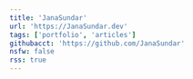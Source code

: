 ```yaml
---
title: 'JanaSundar'
url: 'https://JanaSundar.dev'
tags: ['portfolio', 'articles']
githubacct: 'https://github.com/JanaSundar'
nsfw: false
rss: true
---
```

